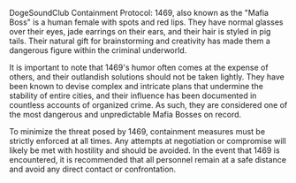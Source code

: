 DogeSoundClub Containment Protocol: 1469, also known as the "Mafia Boss" is a human female with spots and red lips. They have normal glasses over their eyes, jade earrings on their ears, and their hair is styled in pig tails. Their natural gift for brainstorming and creativity has made them a dangerous figure within the criminal underworld. 

It is important to note that 1469's humor often comes at the expense of others, and their outlandish solutions should not be taken lightly. They have been known to devise complex and intricate plans that undermine the stability of entire cities, and their influence has been documented in countless accounts of organized crime. As such, they are considered one of the most dangerous and unpredictable Mafia Bosses on record.

To minimize the threat posed by 1469, containment measures must be strictly enforced at all times. Any attempts at negotiation or compromise will likely be met with hostility and should be avoided. In the event that 1469 is encountered, it is recommended that all personnel remain at a safe distance and avoid any direct contact or confrontation.